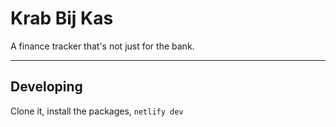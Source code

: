 # Krab Bij Kas

A finance tracker that's not just for the bank.

---

## Developing

Clone it, install the packages, `netlify dev`
